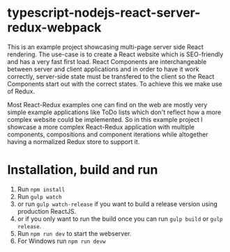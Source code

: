 # typescript-nodejs-react-server-redux-webpack
This is an example project showcasing multi-page server side React rendering. The use-case is to create a React website which is SEO-friendly and has a very fast first load.
React Components are interchangeable between server and client applications and in order to have it work correctly, server-side state must be transfered to the client so the React Components start out with the correct states. To achieve this we make use of Redux.

Most React-Redux examples one can find on the web are mostly very simple example applications like ToDo lists which don't reflect how a more complex website could be implemented. So in this example project I showcase a more complex React-Redux application with multiple components, compositions and component iterations while altogether having a normalized Redux store to support it.

# Installation, build and run
1. Run `npm install`
1. Run `gulp watch`
  1. or run `gulp watch-release` if you want to build a release version using production ReactJS.
  1. or if you only want to run the build once you can run `gulp build` or `gulp release`.
1. Run `npm run dev` to start the webserver.
  1. For Windows run `npm run devw`
  
